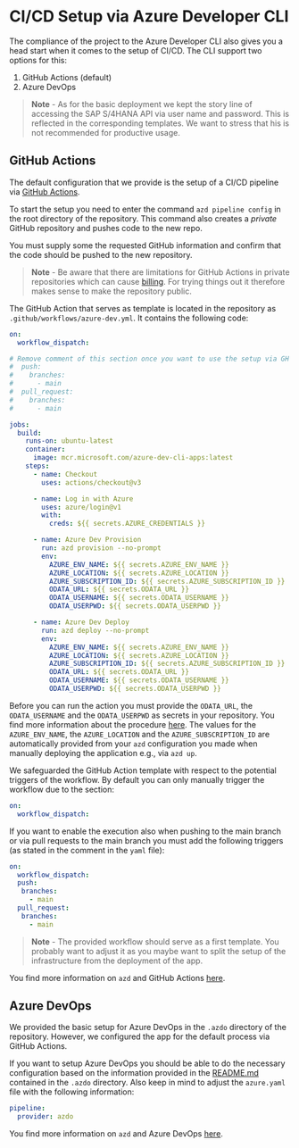 # CI/CD Setup via Azure Developer CLI

The compliance of the project to the Azure Developer CLI also gives you a head start when it comes to the setup of CI/CD. The CLI support two options for this:

1. GitHub Actions (default)
2. Azure DevOps

> **Note** - As for the basic deployment we kept the story line of accessing the SAP S/4HANA API via user name and password. This is reflected in the corresponding templates. We want to stress that his is not recommended for productive usage.

## GitHub Actions

The default configuration that we provide is the setup of a CI/CD pipeline via [GitHub Actions](https://docs.github.com/en/actions).

To start the setup you need to enter the command `azd pipeline config` in the root directory of the repository. This command also creates a *private* GitHub repository and pushes code to the new repo.

You must supply some the requested GitHub information and confirm that the code should be pushed to the new repository.

> **Note** - Be aware that there are limitations for GitHub Actions in private repositories which can cause [billing](https://docs.github.com/en/billing/managing-billing-for-github-actions/about-billing-for-github-actions). For trying things out it therefore makes sense to make the repository public.

The GitHub Action that serves as template is located in the repository as `.github/workflows/azure-dev.yml`. It contains the following code:

```yaml
on:
  workflow_dispatch:

# Remove comment of this section once you want to use the setup via GH Actions
#  push:
#    branches:
#      - main
#  pull_request:
#    branches:
#      - main

jobs:
  build:
    runs-on: ubuntu-latest
    container:
      image: mcr.microsoft.com/azure-dev-cli-apps:latest
    steps:
      - name: Checkout
        uses: actions/checkout@v3

      - name: Log in with Azure
        uses: azure/login@v1
        with:
          creds: ${{ secrets.AZURE_CREDENTIALS }}

      - name: Azure Dev Provision
        run: azd provision --no-prompt
        env:
          AZURE_ENV_NAME: ${{ secrets.AZURE_ENV_NAME }}
          AZURE_LOCATION: ${{ secrets.AZURE_LOCATION }}
          AZURE_SUBSCRIPTION_ID: ${{ secrets.AZURE_SUBSCRIPTION_ID }}
          ODATA_URL: ${{ secrets.ODATA_URL }}
          ODATA_USERNAME: ${{ secrets.ODATA_USERNAME }}
          ODATA_USERPWD: ${{ secrets.ODATA_USERPWD }}

      - name: Azure Dev Deploy
        run: azd deploy --no-prompt
        env:
          AZURE_ENV_NAME: ${{ secrets.AZURE_ENV_NAME }}
          AZURE_LOCATION: ${{ secrets.AZURE_LOCATION }}
          AZURE_SUBSCRIPTION_ID: ${{ secrets.AZURE_SUBSCRIPTION_ID }}
          ODATA_URL: ${{ secrets.ODATA_URL }}
          ODATA_USERNAME: ${{ secrets.ODATA_USERNAME }}
          ODATA_USERPWD: ${{ secrets.ODATA_USERPWD }}
```

Before you can run the action you must provide the `ODATA_URL`, the `ODATA_USERNAME` and the `ODATA_USERPWD` as secrets in your repository. You find more information about the procedure [here](https://docs.github.com/en/actions/security-guides/encrypted-secrets#creating-encrypted-secrets-for-a-repository).
The values for the `AZURE_ENV_NAME`, the `AZURE_LOCATION` and the `AZURE_SUBSCRIPTION_ID` are automatically provided from your `azd` configuration you made when manually deploying the application e.g., via `azd up`.

We safeguarded the GitHub Action template with respect to the potential triggers of the workflow. By default you can only manually trigger the workflow due to the section:

```yaml
on:
  workflow_dispatch:
```

If you want to enable the execution also when pushing to the main branch or via pull requests to the main branch you must add the following triggers (as stated in the comment in the `yaml` file):

```yaml
on:
  workflow_dispatch:
  push:
   branches:
     - main
  pull_request:
   branches:
     - main
```

> **Note** - The provided workflow should serve as a first template. You probably want to adjust it as you maybe want to split the setup of the infrastructure from the deployment of the app.

You find more information on `azd` and GitHub Actions [here](https://learn.microsoft.com/azure/developer/azure-developer-cli/configure-devops-pipeline?tabs=GitHub).

## Azure DevOps

We provided the basic setup for Azure DevOps in the `.azdo` directory of the repository. However, we configured the app for the default process via GitHub Actions.

If you want to setup Azure DevOps you should be able to do the necessary configuration based on the information provided in the [README.md](../.azdo/pipelines/README.md) contained in the `.azdo` directory.
Also keep in mind to adjust the `azure.yaml` file with the following information:

```yaml
pipeline:
  provider: azdo
```

You find more information on `azd` and Azure DevOps [here](https://learn.microsoft.com/azure/developer/azure-developer-cli/configure-devops-pipeline?tabs=azdo).
